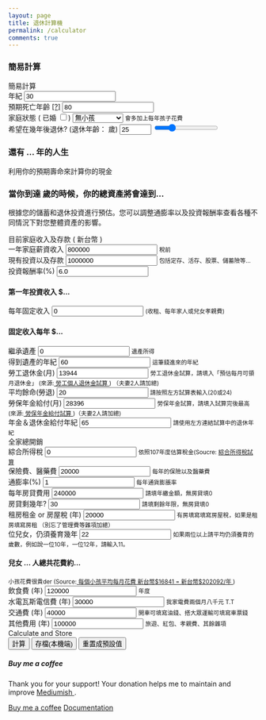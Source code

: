 ```yaml
---
layout: page
title: 退休計算機
permalink: /calculator
comments: true
---
```

<div class="row justify-content-between">
    <div class="col-md-12 pr-5">
        <form id="FireCalcForm">
            <div class="card rounded-0">
                <h3 class="card-header h5 rounded-0">
                    <i class="fa fa-tasks g-font-size-default g-mr-5"></i>
                    簡易計算
                </h3>
                <div class="panel-heading">簡易計算 <span id='msg'> </span> </div>
                <div class="panel-body">
                    <div class="row">
                        <div class="col-sm-2">
                            <div class="form-group">
                                <label for="myinput">年紀</label>
                                <input type="number" class="form-control" id="age" value="30" placeholder="幾歲">
                            </div>
                        </div>
                        <div class="col-sm-2">
                            <div class="form-group">
                                <label for="myinput">預期死亡年齡 <a href="#" data-toggle="tooltip" title="106年國人平均壽命達80.4歲，男性77.3歲，女性83.7歲">[?]</a></label>
                                <input type="number" class="form-control" id="lifeExpect" value="80" placeholder="幾歲">
                            </div>
                        </div>
                        <div class="col-sm-2">
                            <label for="myinput">家庭狀態</label>
                            (<label class="form-check-label" for="ss_eligible">
                                已婚 </label><input class="form-check-input" type="checkbox" value="1" id="married">)
                            <select class="form-control" id="expense_kids">
                                <option selected>請選擇</option>
                                <option value="0" selected>無小孩</option>
                                <option value="1">育有一位孩子</option>
                                <option value="2">育有二位孩子</option>
                                <option value="3">育有三位孩子</option>
                                <option value="4">育有四位孩子</option>
                                <option value="5">育有五位孩子</option>
                            </select>
                            <small>會多加上每年孩子花費 </small>
                        </div>
                        <div class="col-sm-5">
                            <div class="form-group">
                                <label for="myinput">希望在幾年後退休? (退休年齡： <span id="retire_age"> </span> 歲)</label>
                                <input type="number" id="work_years" class="form-control" placeholder="Years left to work" value="25" min="0" max="100" onInput="work_years_slider.value=work_years.value" />
                                <input type="range" id="work_years_slider" class="form-control-range" value="25" min="0" max="100" onInput="work_years.value=work_years_slider.value" />
                                <small></small>
                            </div>
                        </div>
                    </div>
                    <div class="row">
                        <div class="col-sm-4">
                            <div class="form-group">
                                <h3> 還有 <label for="myinput" id="yearsRemain">...</label> 年的人生 </h3>
                                <p>利用你的預期壽命來計算你的現金
                                    <h3>當你到達 <span id="life_end"> </span>歲的時候，你的總資產將會達到<label id="retirement_savings_end">...</label> </h3> 根據您的儲蓄和退休投資進行預估。您可以調整通膨率以及投資報酬率查看各種不同情況下對您整體資產的影響。 </p>
                            </div>
                        </div>
                        <div class="col-sm-8" id="chartHere">
                            <canvas id="myChart" style="min-width: 310px; height: 400px; margin: 0 auto"></canvas>
                        </div>
                    </div> <!-- row -->
                </div>
                <!--end panel body -->
            </div> <!-- end panel -->
            <div class="panel panel-default">
                <div class="panel-heading">目前家庭收入及存款 ( 新台幣 ) </div>
                <div class="panel-body">
                    <div class="row">
                        <div class="col-sm-3">
                            <div class="form-group">
                                <label for="myinput">一年家庭薪資收入</label>
                                <input type="number" class="form-control" id="income" value="800000" placeholder="新台幣">
                                <small> 稅前 </small>
                            </div>
                        </div>
                        <div class="col-sm-3"></div>
                        <div class="col-sm-6"></div>
                    </div> <!-- row -->
                    <div class="row">
                        <div class="col-sm-3">
                            <div class="form-group">
                                <label for="myinput"> 現有投資以及存款</label>
                                <input type="number" class="form-control" id="savings" value="1000000" placeholder="新台幣">
                                <small> 包括定存、活存、股票、儲蓄險等... </small>
                            </div>
                        </div>
                        <div class="col-sm-3">
                            <div class="form-group">
                                <label for="myinput"> 投資報酬率(%) </label>
                                <input type="number" class="form-control" id="savings_apy" value="6.0" placeholder="% average Savings">
                            </div>
                        </div>
                        <div class="col-sm-6">
                            <h4>
                                第一年投資收入 $<label for="myinput" id="savings_interest_income">...</label>
                            </h4> <small> </small>
                        </div>
                    </div> <!-- row -->
                    <div class="row">
                        <div class="col-sm-6">
                            <div class="form-group">
                                <label for="myinput">每年固定收入</label>
                                <input type="number" class="form-control" id="income_realestate_rentals" value="0" placeholder="% Average return ">
                                <small> (收租、每年家人或兒女孝親費)</small>
                            </div>
                        </div>
                        <div class="col-sm-4">
                            <h4>
                                固定收入每年 $<label for="myinput" id="income_realestate_rentals_income">...</label>
                            </h4>
                            <p> </p>
                        </div>
                    </div> <!-- row -->
                    <div class="row">
                        <div class="col-sm-3">
                            <div class="form-group">
                                <label for="myinput">繼承遺產</label>
                                <input type="number" class="form-control" id="income_inheritance" value="0" placeholder="Inheritance lump sum">
                                <small> 遺產所得
                                </small>
                            </div>
                        </div>
                        <div class="col-sm-3">
                            <div class="form-group-sm">
                                <label for="myinput">得到遺產的年紀</label>
                                <input type="number" class="form-control" id="income_inheritance_age" value="60" placeholder="Age Inheritance Sale Recieved ">
                                <small> 這筆錢進來的年紀 </small>
                            </div>
                        </div>
                    </div>
                    <div class="row">
                        <div class="col-sm-3">
                            <div class="form-group">
                                <label for="myinput"> 勞工退休金(月) </label>
                                <input type="number" class="form-control" id="retirement" value="13944" placeholder="Current Retriment">
                                <small> 勞工退休金試算，請填入「預估每月可領月退休金」 (來源:<a href='https://calc.mol.gov.tw/trial/personal_account_frame.asp' target="_blank"> 勞工個人退休金試算 </a> ) （夫妻2人請加總)</small>
                            </div>
                        </div>
                        <div class="col-sm-3">
                            <div class="form-group">
                                <label for="myinput"> 平均餘命(勞退) </label>
                                <input type="number" class="form-control" id="retirement_give_years" value="20" placeholder="% Expected rate of return "><small> 請按照左方試算表輸入(20或24) </small>
                            </div>
                        </div>
                        <div class="col-sm-3">
                            <div class="form-group">
                                <label for="myinput">勞保年金給付(月)</label>
                                <input type="number" class="form-control" id="income_tss" value="28396" placeholder="Annual Pension income">
                                <small> 勞保年金試算，請填入試算完後最高 (來源:<a href='https://www.bli.gov.tw/0014040.html' target="_blank"> 勞保年金給付試算 </a> )（夫妻2人請加總)</small>
                            </div>
                        </div>
                        <div class="col-sm-3">
                            <div class="form-group-sm">
                                <label class="myinput">
                                    年金＆退休金給付年紀</label>
                                <input type="number" class="form-control" id="age_ssn_eligible" value="65" placeholder="勞保退休年紀">
                                <small>請使用左方連結試算中的退休年紀</small>
                            </div>
                        </div>
                    </div> <!-- row -->
                </div>
                <!--end panel body -->
            </div> <!-- end panel -->
            <div class="panel panel-default">
                <div class="panel-heading">全家總開銷</div>
                <div class="panel-body">
                    <div class="row">
                        <div class="col-sm-4">
                            <div class="form-group">
                                <label for="myinput">綜合所得稅</label>
                                <input type="number" class="form-control" id="expense_tax_income" value="0" placeholder="Income Taxes ">
                                <small> 依照107年度估算稅金(Soucre: <a href='https://www.etax.nat.gov.tw/etwmain/front/ETW158W1'>綜合所得稅試算 </a> </small>
                            </div>
                        </div>
                        <div class="col-sm-4">
                            <div class="form-group">
                                <label for="myinput">保險費、醫藥費 </label>
                                <input type="number" class="form-control" id="expense_healthcare" value="20000" placeholder="Healthcare costs">
                                <small>每年的保險以及醫藥費</small>
                            </div>
                        </div>
                        <div class="col-sm-4">
                            <div class="form-group">
                                <label for="myinput">通膨率(%)</label>
                                <input type="number" class="form-control" id="expense_inflation_rate" value="1" placeholder="Projected Inflation rate">
                                <small>每年通貨膨脹率</small>
                            </div>
                        </div>
                    </div> <!-- row -->
                    <div class="row">
                        <div class="col-sm-3">
                            <div class="form-group">
                                <label for="myinput">每年房貸費用</label>
                                <input type="number" class="form-control" id="expense_house" value="240000" placeholder="Mortage or Rent">
                                <small> 請填年繳金額，無房貸填0 </small>
                            </div>
                        </div>
                        <div class="col-sm-3">
                            <div class="form-group">
                                <label for="myinput">房貸剩幾年?</label>
                                <input type="number" class="form-control" id="expense_house_term" value="30" placeholder="Years left on mortgage">
                                <small> 請填剩餘年限，無房貸填0 </small>
                            </div>
                        </div>
                        <div class="col-sm-3">
                            <div class="form-group">
                                <label for="myinput">租房租金 or 房屋稅 (年)</label>
                                <input type="number" class="form-control" id="expense_house_tax" value="20000" placeholder="Housing propety tax">
                                <small> 有房填寫填寫房屋稅，如果是租房填寫房租 （別忘了管理費等雜項加總）</small>
                            </div>
                        </div>
                    </div> <!-- row -->
                    <div class="row">
                        <div class="col-sm-3">
                            <div class="form-group">
                                <label for="myinput"><span id="expense_kids_count" class="kiddies"> </span> 位兒女，仍須養育幾年 </label>
                                <input type="number" class="form-control" id="expense_kids_term" value="22" placeholder="Dependant Years">
                                <small> 如果兩位以上請平均仍須養育的歲數，例如說一位10年，一位12年，請輸入11。</small>
                            </div>
                        </div>
                        <div class="col-sm-4">
                            <h4>
                                兒女 <label for="myinput" id="expense_kids_count" class="kiddies">...</label> 人總共花費約<label for="myinput" id="expense_kids_total">...</label>
                            </h4> <small> 小孩花費很貴der (Source:<a href='https://www.cmoney.tw/notes/note-detail.aspx?nid=94937' target="_blank"> 每個小孩平均每月花費 新台幣$16841 = 新台幣$202092/年 </a> ) </small>
                        </div>
                    </div> <!-- row -->
                    <div class="row">
                        <div class="col-sm-3">
                            <div class="form-group">
                                <label for="myinput">飲食費 (年)</label>
                                <input type="number" class="form-control" id="expense_food" value="120000" placeholder="Cost of Food for a year">
                                <small> 年度</small>
                            </div>
                        </div>
                        <div class="col-sm-3">
                            <div class="form-group">
                                <label for="myinput">水電瓦斯電信費 (年) </label>
                                <!-- https://www.energystar.gov/products/where_does_my_money_go -->
                                <input type="number" class="form-control" id="expense_utilities" value="30000" placeholder="Cost of Utilities ">
                                <small> 我家電費兩個月八千元 T.T </small>
                            </div>
                        </div>
                        <div class="col-sm-3">
                            <div class="form-group">
                                <label for="myinput">交通費 (年) </label>
                                <input type="number" class="form-control" id="expense_transport" value="40000" placeholder="Transportation costs ">
                                <small> 開車可填寫油錢、搭大眾運輸可填寫車票錢 </small>
                            </div>
                        </div>
                        <div class="col-sm-3">
                            <div class="form-group">
                                <label for="myinput">其他費用 (年)</label>
                                <input type="number" class="form-control" id="expense_misc" value="100000" placeholder="Cost of Vacation">
                                <small> 旅遊、紅包、孝親費、其餘雜項 </small>
                            </div>
                        </div>
                    </div> <!-- row -->
                </div> <!-- end panel body-->
                <div class="panel-footer"> </div>
            </div>
            <div class="panel panel-default">
                <div class="panel-heading">Calculate and Store</div>
                <div class="panel-body">
                    <button class="btn btn-primary" type="button" onClick="SaveForm(); notify('Calculated..')">計算</button>
                    <button class="btn btn-primary" type="button" onClick="SaveForm(); notify('Form Saved') ">存檔(本機端)</button>
                    <button class="btn  btn-primary" type="reset" onClick="localStorage.clear(); notify('Defaults Reset and LocalStorage Cleared') ">重置成預設值 </button>
                    <!--button class="btn btn btn-info" type="button" onClick="DownLoadCSV()">Download CSV</button-->
                </div>
            </div>
        </form>
    </div>
    <div class="col-md-2">
        <div class="sticky-top sticky-top-80">
            <h5>Buy me a coffee</h5>
            <p>Thank you for your support! Your donation helps me to maintain and improve <a target="_blank" href="https://github.com/wowthemesnet/mediumish-theme-jekyll">Mediumish <i class="fab fa-github"></i></a>.</p>
            <a target="_blank" href="https://www.wowthemes.net/donate/" class="btn btn-danger">Buy me a coffee</a> <a target="_blank" href="https://bootstrapstarter.com/bootstrap-templates/template-mediumish-bootstrap-jekyll/" class="btn btn-warning">Documentation</a>
        </div>
    </div>
</div>
<script>
//Script-wide variables	
var incomes = []; //array will hold all income objects 
var expenses = []; //array will hold all expense objects

//arrays hold chart formatted data
var chart_income = [];
var chart_investment_income = [];
var chart_retirement_income = [];
var chart_expenses = [];
var chart_savings = [];
var labels_years = [];

var tax_bracket_pct = 0;


/** DownLoadJSON function converts INCOME/EXPENSE JSON into Downloadable format
 *
 */

function DownLoadCSV() {

    var jsonObject = JSON.stringify(incomes);

    //var dataStr = "data:text/json;charset=utf-8," + encodeURIComponent(JSON.stringify(incomes));
    dataStr = "data:text/csv;charset=utf-8," + ConvertToCSV(jsonObject);
    var dlAnchorElem = document.getElementById('downloadJsonDIV');
    dlAnchorElem.setAttribute("href", dataStr);
    dlAnchorElem.setAttribute("download", "incomes_by_year.csv");
    dlAnchorElem.click();
}


// JSON to CSV Converter
function ConvertToCSV(objArray) {
    var array = typeof objArray != 'object' ? JSON.parse(objArray) : objArray;
    var str = '';

    for (var i = 0; i < array.length; i++) {
        var line = '';
        for (var index in array[i]) {
            if (line != '') line += ','

            line += array[i][index];
        }

        str += line + '\r\n';
    }

    return str;
}


/** Simple JQuery notification for 
 *
 */
function notify(msg) {
    $("html, body").animate({ scrollTop: 0 }, 1000);
    $("#msg").text(msg);
    console.log(msg);
}

/**
 * Simple income_tax_bracket(income)
 * 
 */
function income_tax(val, married, child) {

    //一般扣除額 + 標準扣除額
    var finalval = val - (88000 * (married + child)) - (200000 * (1 + married));

    if (finalval <= 0) {
        return 0;
    } else if (finalval > 0 && finalval <= 540000)
        return finalval * 0.05;
    else if (finalval > 540000 && finalval <= 1210000)
        return (finalval - 540000) * 0.12 + 37800
    else if (finalval > 1210000 && finalval <= 2420000)
        return (finalval - 1210000) * 0.20 + 134600
    else if (finalval > 2420000 && finalval <= 4530000)
        return (finalval - 2420000) * 0.30 + 376600
    else if (finalval > 4530000)
        return (finalval - 4530000) * 0.40 + 829600
    else
        return 0; //return the fax amount
}

/**
 * Number.prototype.format(n, x)
 * 
 * @param integer n: length of decimal
 * @param integer x: length of sections
 */
function formatTWD(val) {
    //	console.log("Formating USD: "+val);
    val = isNaN(parseFloat(val)) ? 0 : val; //check for invalid values
    return "新台幣$" + val.toFixed(0).replace(/(\d)(?=(\d\d\d)+(?!\d))/g, "$1,");

    //	return "新台幣$"+(val).toFixed(1).replace(/\d(?=(\d{3})+\.)/g, '$&,');  // 12,345.67
};


/** reloadSaved()  reloads saved form data if any exists */
function reloadSaved() {

    $.each($('form input'), function() {
        input_name = $(this).attr('id');
        if (localStorage[input_name]) {
            if ($(this).attr('type') == 'checkbox' && localStorage[input_name] == 1)
                $(this).prop('checked', true);
            else
                $(this).val(localStorage[input_name]);
            //				console.log("Restoring: "+input_name +" with "+localStorage[input_name]  ) ;
        }
    });


    $.each($('form select'), function() {
        input_name = $(this).attr('id');
        if (localStorage[input_name]) {
            $(this).val(localStorage[input_name]);
            //			console.log("Restoring: "+input_name +" with "+localStorage[input_name]  ) ;
        }
    });

}

/** SaveForm()  saves ALL form data into LocalStorage */
function SaveForm() {

    $.each($('#FireCalcForm :input'), function() {
        input_name = $(this).attr('id');
        localStorage[input_name] = $(this).val();
        //  console.log("Saving: "+input_name +" = "+ $(this).val() ) ;

    });

}

/** Start of JQuery document.load function */
$(document).ready(function() {
    $('[data-toggle="tooltip"]').tooltip();
    reloadSaved(); //Reload LocalStorage Form elements - if exsits
    Calculate(); // Recalculate 

    // Bind all form-control changes to trigger the Calculate event
    $("#work_years_slider").change(function() {
        Calculate(); //Re-Calcualte the Model
    });

    $('.form-control').bind("change", function() {
        Calculate(); //Re-Calcualte the Model
    });

});


/** main Calculate function */
function Calculate() {
    //Calculate years remaing
    var currentAge = $("#age").val() - 1;
    var years = $("#lifeExpect").val() - currentAge;
    var retire_age = parseInt(currentAge) + parseInt($("#work_years").val()) + 1;
    $("#yearsRemain").text(years);
    $("#work_years_slider").attr('max', years); //set the Retire age max to remaining lifetime
    $("#retire_age").text(retire_age);
    $("#life_end").text($("#lifeExpect").val());

    //Income 
    var income_saved = $("#income").val() * $("#income_savings_rate").val() / 100;
    $("#income_saved").text(formatTWD(income_saved));

    var savings_interest_income = $("#savings").val() * $("#savings_apy").val() / 100;
    $("#savings_interest_income").text(savings_interest_income);

    var income_realestate_rentals_income = $("#income_realestate_rentals").val();
    $("#income_realestate_rentals_income").text(income_realestate_rentals_income);

    //Expenses:
    var expense_kids_assumption = 202092; //annual cost to raise a child
    var expense_kids_total = $("#expense_kids").val() * $("#expense_kids_term").val() * expense_kids_assumption;

    $("#expense_kids_total").text(formatTWD(expense_kids_total));
    $(".kiddies").text($("#expense_kids").val())

    //Projection Model Let's begin creating a year by YEARLY array of incomes and expenses

    var i;

    var work_years = $("#work_years").val(); //how many more years to work - receive full income
    var ssn_year_eligible = $("#age_ssn_eligible").val(); // what year start receiving social security
    var retirement_give_years = $("#retirement_give_years").val(); // what year start receiving social security
    var inheritance_age = $("#income_inheritance_age").val(); // age when you project to get one time inheritance.
    var married = 0;
    if ($("#married").is(':checked'))
        var married = 1;
    else
        var married = 0;


    incomes = []; //reset the incomes array for new 
    expenses = []; //reset the incomes array for new ..

    chart_income.length = 0;
    chart_investment_income.length = 0;
    chart_retirement_income.length = 0;
    chart_expenses.length = 0;
    chart_savings.length = 0;
    labels_years.length = 0;

    var inflation_rate = parseFloat($("#expense_inflation_rate").val() / 100);

    for (i = 1; i < years + 1; i++) {
        var ai = {}; //define a Income blank object
        var exp = {}; //define an Expense object
        //create an Annual Income object
        ai.i = (i);
        ai.age = (+i + +currentAge);

        //	console.log(i+" < "+work_years);
        ai.income_earned = (i <= work_years) ? parseInt($("#income").val()) : 0;

        ai.one_time = (ai.age == inheritance_age) ? parseInt($("#income_inheritance").val()) : 0;
        ai.rents = parseFloat($("#income_realestate_rentals").val());
        ai.ssn = (ai.age >= ssn_year_eligible) ? parseFloat($("#income_ss").val()) : 0;

        ai.savings = ai.income_earned + parseFloat($("#savings").val()) + ai.rents;
        ai.savings_Int = ai.savings * parseFloat($("#savings_apy").val() / 100);

        ai.savings = parseFloat($("#savings").val()) + ai.rents;
        ai.savings_Int = ai.savings * parseFloat($("#savings_apy").val() / 100);

        ai.retirement = parseFloat($("#retirement").val());
        ai.income_tss = parseFloat($("#income_tss").val());

        //	ai.retirement_Int=parseInt( $("#retirement").val() ) * parseFloat( $("#retirement_apy").val()/100 ) ;

        //AFTER year 1, add last years gains to this years income, FOR SIMPLICITY of computation interest is compounded 1x a year
        if (i >= 2) {
            //update the savings information , adjust interest compounding (to daily/monthly) if neecessary.
            //		console.log( incomes[i-2].income_saved +" "+ incomes[i-2].savings +" "+ incomes[i-2].savings_Int );
            ai.savings = (incomes[i - 2].income_earned + incomes[i - 2].savings + incomes[i - 2].savings_Int) + ai.one_time + ai.rents;
            ai.savings_Int = Math.max(0, (incomes[i - 2].savings * parseFloat($("#savings_apy").val() / 100)));
        }

        //Now calculate how much to withdraw from savings and retirement accounts AFTER we're RETIRED
        if (i > work_years) { //退休後生活

            //		ai.retirement_income=(withdraw_rate*ai.savings);	

            //	  	ai.savings = ai.savings-(withdraw_rate*ai.savings);

            //TODO: adjust retirement withdraw only after AGE 60 (USA time when no penalty)
            //		ai.retirement= ai.retirement - (withdraw_rate*ai.retirement  ) ; //subract % from retirment investments

            //console.log(i+" > workyears+2 "+(+work_years+2)+" withdraw:"+withdraw_rate+ " on savings "+ai.savings);
            if ((+work_years + 1) == i) //Show first and last year how much retirement income we get.
                $("#retirement_income_start").text(formatTWD(ai.retirement_income));
            else
                $("#retirement_income_end").text(formatTWD(ai.retirement_income));

            $("#retirement_savings_end").text(formatTWD(ai.savings));
        }

        if (ai.age > ssn_year_eligible) { //勞保+勞退開始年紀
            //		console.log(parseFloat(ssn_year_eligible) + parseFloat(retirement_give_years));
            if (ai.age <= parseFloat(ssn_year_eligible) + parseFloat(retirement_give_years))
                ai.retirement_income = (ai.retirement * 12) + (ai.income_tss * 12);
            else
                ai.retirement_income = ai.income_tss * 12;
            ai.savings += ai.retirement_income;
        }

        //annual income - just what I made THIS yer. 
        ai.total_annual_income = ai.income_earned + ai.savings_Int + ai.rents + ai.one_time;
        ai.total_annual_investment_income = ai.savings_Int + ai.rents + ai.one_time
        ai.total_annual_retirement_income = ai.retirement_income;

        ai.total_annual_income_taxable = ai.income_earned - ai.one_time; //remove the inheirtance from taxable income

        incomes.push(ai); //add this object to the incomes array


        //Lets calculate all expenses.
        //Simple Tax bracket calculation - adjusted each year
        exp.i = (i);
        var tax = income_tax(ai.total_annual_income_taxable, married, $("#expense_kids").val());

        if (i == 1) {
            $("#expense_tax_income").val(tax);
        }
        //     exp.tax_bracket= tax_rate;

        exp.income_tax = parseFloat($("#expense_tax_income").val());
        exp.healthcare = parseFloat($("#expense_healthcare").val())

        //how long to counts your  mortgage
        house_term = parseInt($("#expense_house_term").val());
        exp.housing = (i < house_term) ? parseInt($("#expense_house").val()) : 0;
        exp.property_tax = parseInt($("#expense_house_tax").val());

        //how many years kids are your dependants  for how long -  use an average for multiple ages
        dependants_years = parseInt($("#expense_kids_term").val());
        exp.dependants = (i < dependants_years) ? $("#expense_kids").val() * expense_kids_assumption : 0;

        exp.food = parseInt($("#expense_food").val());
        exp.utilities = parseInt($("#expense_utilities").val());
        exp.transport = parseInt($("#expense_transport").val());
        exp.optional = parseInt($("#expense_misc").val());

        //	exp.debt=parseInt( $("#expense_debt").val()  );
        //	exp.debt_payoff_years=parseInt( $("#expense_debt_payoff_years").val()  );
        //	exp.debt_payoff_years =isNaN(parseFloat(exp.debt_payoff_years)) ? 0: exp.debt_payoff_years ;

        //	exp.debt_annual=(i <= exp.debt_payoff_years  && exp.debt > 0 && exp.debt_payoff_years>0 ) ? (exp.debt / exp.debt_payoff_years ):0;  //divide initial debt by payoff in years

        exp.inflation_rate = Math.pow(1 + inflation_rate, (i - 1));
        //	console.log(exp.inflation_rate);
        //    exp.total_annual_expenses = tax;

        exp.total_annual_expenses = (tax + exp.healthcare + exp.housing + exp.property_tax + exp.dependants + exp.food + exp.utilities + exp.transport + exp.optional);

        console.log(tax + " " + exp.healthcare + " " + exp.housing + " " + exp.property_tax + " " + exp.dependants + " " + exp.food + " " + exp.utilities + " " + exp.transport + " " + exp.optional);

        //Now add  PROJECTED INFLATION rate to annual expenses
        exp.total_annual_expenses = exp.total_annual_expenses * exp.inflation_rate;

        expenses.push(exp); //add this object to the incomes array

        // Now calculate SURPLUS OR DEFICIT for the year
        //	var diff=(incomes[i-1].total_annual_income.toFixed(2) - expenses[i-1].total_annual_expenses.toFixed(2) );
        // any money left over place in savings for that year.
        if (i > 1)
            incomes[i - 1].savings = (incomes[i - 1].savings - exp.total_annual_expenses);

        //load the chart data variables
        chart_income.push(Math.floor(incomes[i - 1].income_earned));
        chart_investment_income.push(Math.floor(incomes[i - 1].total_annual_investment_income));
        chart_retirement_income.push(Math.floor(incomes[i - 1].total_annual_retirement_income));
        chart_expenses.push(Math.floor(expenses[i - 1].total_annual_expenses));
        chart_savings.push(Math.floor(incomes[i - 1].savings));
        labels_years.push(ai.age);

    } //end of years loop

    console.log("=====ANNUAL INCOMES ==============");
    incomes.forEach(function(obj) {
        console.log(JSON.stringify(obj));
    });

    console.log("=====ANNUAL EXPENSES ==============");
    expenses.forEach(function(obj) {
        console.log(JSON.stringify(obj));
        n = (obj.i - 1);

        var diff = (incomes[n].total_annual_income.toFixed(2) - expenses[n].total_annual_expenses.toFixed(2));
        console.log("Annual Income: " + incomes[n].total_annual_income.toFixed(2) + " -  " + expenses[n].total_annual_expenses.toFixed(2) + " Expenses  =   " + diff.toFixed(2));


    });

    //Updatge the Chart
    plotChart();

    //Forms Changed lets Save The values in local storage
    // SaveForm();
}

function plotChart() {
    $("#myChart").remove();
    $("#chartHere").html('<canvas id="myChart"  style="min-width: 310px; height: 400px; margin: 0 auto"></canvas>');

    var ctx = document.getElementById('myChart').getContext('2d');
    var chart = new Chart(ctx, {
        // The type of chart we want to create
        type: 'line',
        //type: 'bar',

        // The data for our dataset
        data: {
            labels: labels_years,
            datasets: [{
                    label: '薪資收入',
                    backgroundColor: '#A5DFDF',
                    borderColor: '#A5DFDF',
                    data: chart_income,
                    fill: "origin"
                },
                {
                    label: '被動收入',
                    backgroundColor: '#71fc00',
                    borderColor: '#71fc00',
                    data: chart_investment_income,
                    fill: "origin"
                },
                {
                    label: '退休收入',
                    backgroundColor: '#42588F',
                    borderColor: '##42588F',
                    data: chart_retirement_income,
                    fill: "origin"
                },
                {
                    label: '年度開銷',
                    backgroundColor: 'rgb(255, 99, 132)',
                    borderColor: 'rgb(255, 99, 132)',
                    data: chart_expenses,
                    fill: 'origin'
                },

                {
                    label: '總資產',
                    backgroundColor: '#FFE6AA',
                    borderColor: '#FFE6AA',
                    data: chart_savings,
                    fill: 'origin'
                }

            ]
        },
        options: {
            responsive: true,
            legend: {
                position: 'top',
            },
            title: {
                display: true,
                text: '您的資產預測圖'
            }
        }
    }); //end of chart
}
</script>